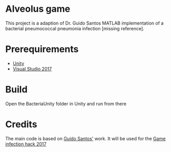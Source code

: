# Alveolus game
This project is a adaption of Dr. Guido Santos MATLAB implementation of a bacterial pneumococcal pneumonia infection [missing reference].

# Prerequirements
* [Unity](https://unity3d.com/)
* [Visual Studio 2017](https://www.visualstudio.com)

# Build
Open the BacteriaUnity folder in Unity and run from there

# Credits
The main code is based on [Guido Santos'](http://gsantos.weebly.com/) work. It will be used for the [Game infection hack 2017](http://gaminfectionhack.weebly.com/)
